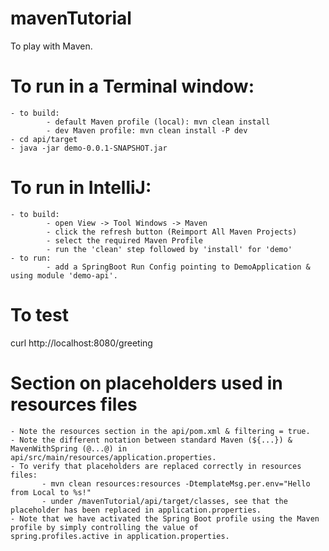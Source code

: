 # mavenTutorial
To play with Maven.


# To run in a Terminal window:
    - to build:
            - default Maven profile (local): mvn clean install
            - dev Maven profile: mvn clean install -P dev
    - cd api/target
    - java -jar demo-0.0.1-SNAPSHOT.jar
    
    
# To run in IntelliJ:
    - to build:
            - open View -> Tool Windows -> Maven 
            - click the refresh button (Reimport All Maven Projects)
            - select the required Maven Profile
            - run the 'clean' step followed by 'install' for 'demo'
    - to run:
            - add a SpringBoot Run Config pointing to DemoApplication & using module 'demo-api'.
        
    
# To test
curl http://localhost:8080/greeting


# Section on placeholders used in resources files
    - Note the resources section in the api/pom.xml & filtering = true.
    - Note the different notation between standard Maven (${...}) & MavenWithSpring (@...@) in api/src/main/resources/application.properties.
    - To verify that placeholders are replaced correctly in resources files:
           - mvn clean resources:resources -DtemplateMsg.per.env="Hello from Local to %s!"
           - under /mavenTutorial/api/target/classes, see that the placeholder has been replaced in application.properties.
    - Note that we have activated the Spring Boot profile using the Maven profile by simply controlling the value of
    spring.profiles.active in application.properties.
